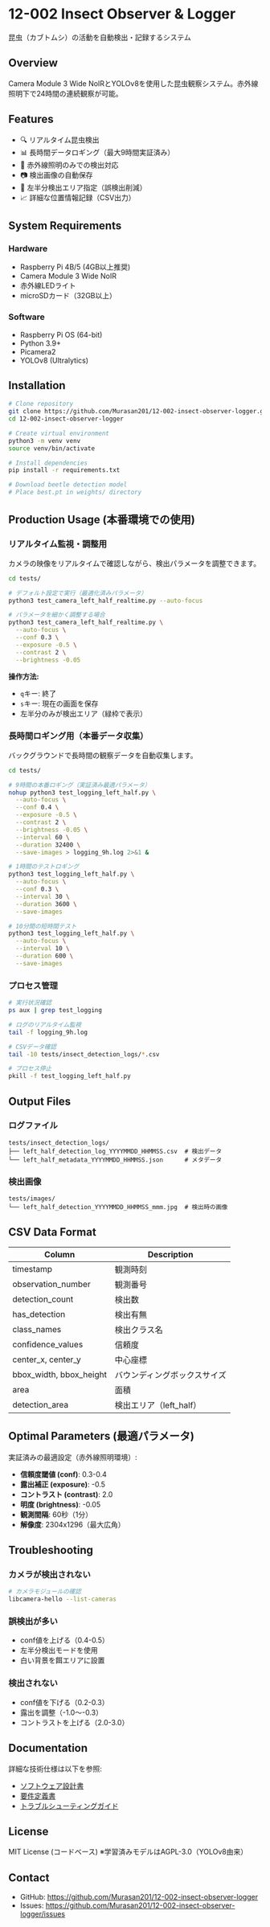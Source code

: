 # 12-002 Insect Observer & Logger

昆虫（カブトムシ）の活動を自動検出・記録するシステム

## Overview

Camera Module 3 Wide NoIRとYOLOv8を使用した昆虫観察システム。赤外線照明下で24時間の連続観察が可能。

## Features

- 🔍 リアルタイム昆虫検出
- 📊 長時間データロギング（最大9時間実証済み）
- 🌃 赤外線照明のみでの検出対応
- 📷 検出画像の自動保存
- 🎯 左半分検出エリア指定（誤検出削減）
- 📈 詳細な位置情報記録（CSV出力）

## System Requirements

### Hardware
- Raspberry Pi 4B/5 (4GB以上推奨)
- Camera Module 3 Wide NoIR
- 赤外線LEDライト
- microSDカード（32GB以上）

### Software
- Raspberry Pi OS (64-bit)
- Python 3.9+
- Picamera2
- YOLOv8 (Ultralytics)

## Installation

```bash
# Clone repository
git clone https://github.com/Murasan201/12-002-insect-observer-logger.git
cd 12-002-insect-observer-logger

# Create virtual environment
python3 -m venv venv
source venv/bin/activate

# Install dependencies
pip install -r requirements.txt

# Download beetle detection model
# Place best.pt in weights/ directory
```

## Production Usage (本番環境での使用)

### リアルタイム監視・調整用

カメラの映像をリアルタイムで確認しながら、検出パラメータを調整できます。

```bash
cd tests/

# デフォルト設定で実行（最適化済みパラメータ）
python3 test_camera_left_half_realtime.py --auto-focus

# パラメータを細かく調整する場合
python3 test_camera_left_half_realtime.py \
  --auto-focus \
  --conf 0.3 \
  --exposure -0.5 \
  --contrast 2 \
  --brightness -0.05
```

**操作方法:**
- `q`キー: 終了
- `s`キー: 現在の画面を保存
- 左半分のみが検出エリア（緑枠で表示）

### 長時間ロギング用（本番データ収集）

バックグラウンドで長時間の観察データを自動収集します。

```bash
cd tests/

# 9時間の本番ロギング（実証済み最適パラメータ）
nohup python3 test_logging_left_half.py \
  --auto-focus \
  --conf 0.4 \
  --exposure -0.5 \
  --contrast 2 \
  --brightness -0.05 \
  --interval 60 \
  --duration 32400 \
  --save-images > logging_9h.log 2>&1 &

# 1時間のテストロギング
python3 test_logging_left_half.py \
  --auto-focus \
  --conf 0.3 \
  --interval 30 \
  --duration 3600 \
  --save-images

# 10分間の短時間テスト
python3 test_logging_left_half.py \
  --auto-focus \
  --interval 10 \
  --duration 600 \
  --save-images
```

### プロセス管理

```bash
# 実行状況確認
ps aux | grep test_logging

# ログのリアルタイム監視
tail -f logging_9h.log

# CSVデータ確認
tail -10 tests/insect_detection_logs/*.csv

# プロセス停止
pkill -f test_logging_left_half.py
```

## Output Files

### ログファイル
```
tests/insect_detection_logs/
├── left_half_detection_log_YYYYMMDD_HHMMSS.csv  # 検出データ
└── left_half_metadata_YYYYMMDD_HHMMSS.json      # メタデータ
```

### 検出画像
```
tests/images/
└── left_half_detection_YYYYMMDD_HHMMSS_mmm.jpg  # 検出時の画像
```

## CSV Data Format

| Column | Description |
|--------|-------------|
| timestamp | 観測時刻 |
| observation_number | 観測番号 |
| detection_count | 検出数 |
| has_detection | 検出有無 |
| class_names | 検出クラス名 |
| confidence_values | 信頼度 |
| center_x, center_y | 中心座標 |
| bbox_width, bbox_height | バウンディングボックスサイズ |
| area | 面積 |
| detection_area | 検出エリア（left_half） |

## Optimal Parameters (最適パラメータ)

実証済みの最適設定（赤外線照明環境）:

- **信頼度閾値 (conf)**: 0.3-0.4
- **露出補正 (exposure)**: -0.5
- **コントラスト (contrast)**: 2.0
- **明度 (brightness)**: -0.05
- **観測間隔**: 60秒（1分）
- **解像度**: 2304x1296（最大広角）

## Troubleshooting

### カメラが検出されない
```bash
# カメラモジュールの確認
libcamera-hello --list-cameras
```

### 誤検出が多い
- conf値を上げる（0.4-0.5）
- 左半分検出モードを使用
- 白い背景を餌エリアに設置

### 検出されない
- conf値を下げる（0.2-0.3）
- 露出を調整（-1.0〜-0.3）
- コントラストを上げる（2.0-3.0）

## Documentation

詳細な技術仕様は以下を参照:

- [ソフトウェア設計書](docs/design/detailed_design/software/software_design.md)
- [要件定義書](docs/requirements/12-002_昆虫自動観察＆ログ記録アプリ_要件定義書.md)
- [トラブルシューティングガイド](docs/troubleshooting.md)

## License

MIT License (コードベース)
※学習済みモデルはAGPL-3.0（YOLOv8由来）

## Contact

- GitHub: https://github.com/Murasan201/12-002-insect-observer-logger
- Issues: https://github.com/Murasan201/12-002-insect-observer-logger/issues
